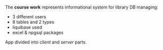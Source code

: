 The **course work** represents informational system for library DB managing:
- 3 different users
- 8 tables and 2 types
- liquibase used
- excel & npgsql packages

App divided into *client* and *server* parts.
